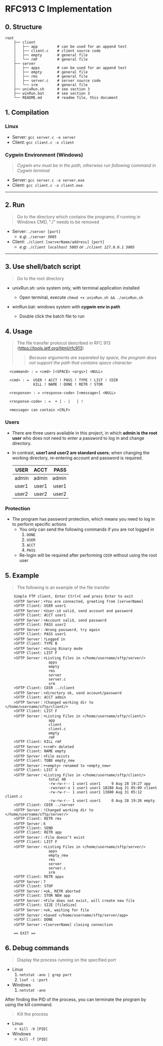 [//]: <>        (Open this document with a)
[comment]: <>   (markdown reader to get the)
[//]: #         (best reading experience)

# RFC913 C Implementation

## 0. Structure

    root
        ├── client
        │   ├── app         # can be used for an append test
        │   ├── client.c    # client source code
        │   ├── empty       # general file
        │   └── rmF         # general file
        ├── server
        │   ├── apps        # can be used for an append test
        │   ├── empty       # general file
        │   ├── rms         # general file
        │   ├── server.c    # server source code
        │   └── srm         # general file
        ├── unixRun.sh      # see section 3
        ├── winRun.bat      # see section 3
        └── README.md       # readme file, this document

## 1. Compilation

### Linux

- Server: `gcc server.c -o server`
- Client: `gcc client.c -o client`

### Cygwin Environment (Windows)

> *Cygwin env must be in the path, otherwise run following command in Cygwin terminal*

- Server: `gcc server.c -o server.exe`
- Client: `gcc client.c -o client.exe`

---

## 2. Run

> Go to the directory which contains the programs; if running in Windows CMD, "./" needs to be removed

- Server: `./server [port]`
  - *e.g: `./server 5005`*
- Client: `./client [serverName/address] [port]`
  - *e.g: `./client localhost 5005` or `./client 127.0.0.1 5005`*

---

## 3. Use shell/batch script

> Go to the root directory

- unixRun.sh: unix system only, with terminal application installed
  - Open terminal, execute `chmod +x unixRun.sh && ./unixRun.sh`

- winRun.bat: windows system with **cygwin env in path**
  - Double click the batch file to run

## 4. Usage

> The file transfer protocol described in RFC 913 (<https://tools.ietf.org/html/rfc913>)
>
>> *Because arguments are separated by space, the program does not support the path that contains space character*

      <command> : = <cmd> [<SPACE> <args>] <NULL>

      <cmd> : =  USER ! ACCT ! PASS ! TYPE ! LIST ! CDIR
                 KILL ! NAME ! DONE ! RETR ! STOR

      <response> : = <response-code> [<message>] <NULL>

      <response-code> : =  + | - |   | !

      <message> can contain <CRLF>

### Users

- There are three users available in this project, in which **admin is the root user** who does not need to enter a password to log in and change directory.

- In contrast, **user1 and user2 are standard users**; when changing the working directory, re-entering account and password is required.

    | USER  | ACCT  |  PASS |
    | ----- | :---: | ----: |
    | admin | admin | admin |
    | user1 | user1 | user1 |
    | user2 | user2 | user2 |

### Protection

- The program has password protection, which means you need to log in to perform specific actions
  - You only can send the following commands if you are not logged in
    1. `DONE`
    2. `USER`
    3. `ACCT`
    4. `PASS`
  - Re-login will be required after performing `CDIR` without using the root user

## 5. Example

> The following is an example of the file transfer

        Simple FTP client, Enter Ctrl+C and press Enter to exit
        >SFTP Server：+You are connected, greeting from [serverName]
        >SFTP Client: USER user1
        >SFTP Server：+User-id valid, send account and password
        >SFTP Client: ACCT user1
        >SFTP Server：+Account valid, send password
        >SFTP Client: PASS user2
        >SFTP Server：-Wrong password, try again
        >SFTP Client: PASS user1
        >SFTP Server：!Logged in
        >SFTP Client: TYPE B
        >SFTP Server：+Using Binary mode
        >SFTP Client: LIST F
        >SFTP Server：+Listing Files in </home/username/sftp/server/>
                        apps
                        empty
                        rms
                        server
                        server.c
                        srm
        >SFTP Client: CDIR ../client
        >SFTP Server：+directory ok, send account/password
        >SFTP Client: ACCT admin
        >SFTP Server：!Changed working dir to </home/username/sftp/client/>
        >SFTP Client: LIST F
        >SFTP Server：+Listing Files in </home/username/sftp/client/>
                        app
                        client
                        client.c
                        empty
                        rmF
        >SFTP Client: KILL rmF
        >SFTP Server：+<rmF> deleted
        >SFTP Client: NAME empty
        >SFTP Server：+File exists
        >SFTP Client: TOBE empty_new
        >SFTP Server：+<empty> renamed to <empty_new>
        >SFTP Client: LIST V
        >SFTP Server：+Listing Files in </home/username/sftp/client/>
                        total 40
                        -rw-rw-r-- 1 user1 user1     9 Aug 28 19:27 app
                        -rwxrwxr-x 1 user1 user1 18288 Aug 31 05:09 client
                        -rw-rw-r-- 1 user1 user1 13880 Aug 31 05:12 client.c
                        -rw-rw-r-- 1 user1 user1     0 Aug 28 19:26 empty
        >SFTP Client: CDIR ../server
        >SFTP Server：!Changed working dir to </home/username/sftp/server/>
        >SFTP Client: RETR rms
        >SFTP Server：6
        >SFTP Client: SEND
        >SFTP Client: RETR app
        >SFTP Server：-File doesn’t exist
        >SFTP Client: LIST F
        >SFTP Server：+Listing Files in </home/username/sftp/server/>
                        apps
                        empty_new
                        rms
                        server
                        server.c
                        srm
        >SFTP Client: RETR apps
        >SFTP Server：7
        >SFTP Client: STOP
        >SFTP Server：+ok, RETR aborted
        >SFTP Client: STOR NEW app
        >SFTP Server：+File does not exist, will create new file
        >SFTP Client: SIZE [fileSize]
        >SFTP Server：+ok, waiting for file
        >SFTP Server：+Saved </home/username/sftp/server/app>
        >SFTP Client: DONE
        >SFTP Server：+[serverName] closing connection

        == EXIT ==

## 6. Debug commands

> Display the process running on the specified port

- Linux
    1. `netstat -ano | grep port`
    2. `lsof -i :port`
- Windows
    1. `netstat -ano`

After finding the PID of the process, you can terminate the program by using the kill command.

> Kill the process

- Linux
  - `kill -9 [PID]`
- Windows
  - `kill -f [PID]`
